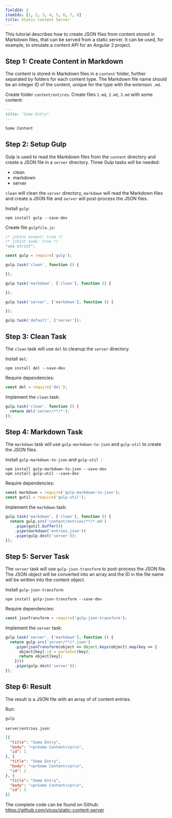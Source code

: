 ```yaml
---
fieldId: 2
itemIds: [1, 2, 3, 4, 5, 6, 7, 8]
title: Static Content Server
---
```


This tutorial describes how to create JSON files from content stored in Markdown
files, that can be served from a static server. It can be used, for example, to
simulate a content API for an Angular 2 project.

## Step 1: Create Content in Markdown

The content is stored in Markdown files in a `content` folder, further separated
by folders for each content type. The Markdown file name should be an integer ID
of the content, unique for the type with the extenson `.md`.

Create folder `content/entires`.
Create files `1.md`, `2.md`, `3.md` with some content:

```markdown
---
title: "Some Entry"
---

Some Content
```


## Step 2: Setup Gulp

Gulp is used to read the Markdown files from the `content` directory and create
a JSON file in a `server` directory. Three Gulp tasks will be needed:

* clean
* markdown
* server

`clean` will clean the `server` directory, `markdown` will read the Markdown
files and create a JSON file and `server` will post-process the JSON files.

Install `gulp`:

```shell
npm install gulp --save-dev
```

Create file `gulpfile.js`:

```javascript
/* jshint esnext: true */
/* jshint node: true */
"use strict";

const gulp = require('gulp');

gulp.task('clean', function () {

});

gulp.task('markdown', ['clean'], function () {

});

gulp.task('server', ['markdown'], function () {

});

gulp.task('default', ['server']);
```


## Step 3: Clean Task

The `clean` task will use `del` to cleanup the `server` directory.

Install `del`:
```shell
npm install del --save-dev
```

Require dependencies:

```javascript
const del = require('del');
```

Implement the `clean` task:

```javascript
gulp.task('clean', function () {
  return del('server/**/*');
});
```


## Step 4: Markdown Task

The `markdown` task will use `gulp-markdown-to-json` and `gulp-util` to create
the JSON files.

Install `gulp-markdown-to-json` and `gulp-util `:

```shell
npm install gulp-markdown-to-json --save-dev
npm install gulp-util --save-dev
```

Require dependencies:

```javascript
const markdown = require('gulp-markdown-to-json');
const gutil = require('gulp-util');
```

Implement the `markdown` task:

```javascript
gulp.task('markdown', ['clean'], function () {
  return gulp.src('content/entries/**/*.md')
    .pipe(gutil.buffer())
    .pipe(markdown('entries.json'))
    .pipe(gulp.dest('server'));
});
```


## Step 5: Server Task

The `server` task will use `gulp-json-transform` to post-process the JSON file.
The JSON object will be converted into an array and the ID in the file name will
be written into the content object.

Install `gulp-json-transform`:

```shell
npm install gulp-json-transform --save-dev
```

Require dependencies:

```javascript
const jsonTransform = require('gulp-json-transform');
```

Implement the `server` task:

```javascript
gulp.task('server', ['markdown'], function () {
  return gulp.src('server/**/*.json')
    .pipe(jsonTransform(object => Object.keys(object).map(key => {
      object[key].id = parseInt(key);
      return object[key];
    })))
    .pipe(gulp.dest('server'));
});
```


## Step 6: Result

The result is a JSON file with an array of of content entries.

Run:

```shell
gulp
```

`server/entries.json`:

```json
[{
  "title": "Some Entry",
  "body": "<p>Some Content</p>\n",
  "id": 1
}, {
  "title": "Some Entry",
  "body": "<p>Some Content</p>\n",
  "id": 2
}, {
  "title": "Some Entry",
  "body": "<p>Some Content</p>\n",
  "id": 3
}]
```

The complete code can be found on Github: https://github.com/vicox/static-content-server
